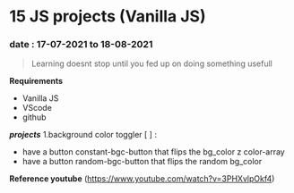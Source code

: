 # 15 JS projects (Vanilla JS)
### date : 17-07-2021 to 18-08-2021

> Learning doesnt stop until you fed up on doing something usefull

**Requirements**
- Vanilla JS
- VScode
- github

**_projects_**
1.background color toggler [ ] :
  - have a button constant-bgc-button that flips the bg_color z color-array
  - have a button random-bgc-button that flips the random bg_color

  
**Reference youtube** (https://www.youtube.com/watch?v=3PHXvlpOkf4)

